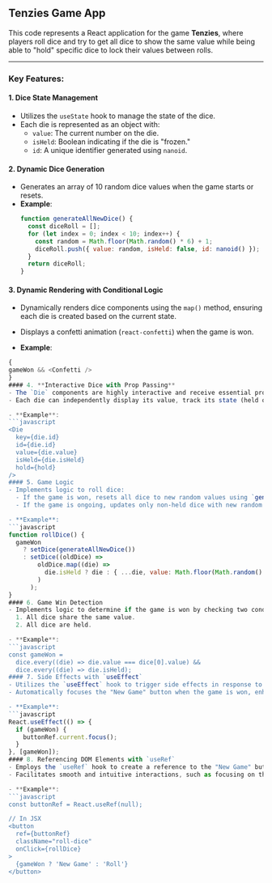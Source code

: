 ## Tenzies Game App

This code represents a React application for the game **Tenzies**, where players roll dice and try to get all dice to show the same value while being able to "hold" specific dice to lock their values between rolls.

---

### Key Features:

#### 1. **Dice State Management**
- Utilizes the `useState` hook to manage the state of the dice.
- Each die is represented as an object with:
  - `value`: The current number on the die.
  - `isHeld`: Boolean indicating if the die is "frozen."
  - `id`: A unique identifier generated using `nanoid`.

#### 2. **Dynamic Dice Generation**
- Generates an array of 10 random dice values when the game starts or resets.
- **Example**:
  ```javascript
  function generateAllNewDice() {
    const diceRoll = [];
    for (let index = 0; index < 10; index++) {
      const random = Math.floor(Math.random() * 6) + 1;
      diceRoll.push({ value: random, isHeld: false, id: nanoid() });
    }
    return diceRoll;
  }
#### 3. **Dynamic Rendering with Conditional Logic**
- Dynamically renders dice components using the `map()` method, ensuring each die is created based on the current state.
- Displays a confetti animation (`react-confetti`) when the game is won.

- **Example**:
```javascript
{
gameWon && <Confetti />
}
#### 4. **Interactive Dice with Prop Passing**
- The `Die` components are highly interactive and receive essential props, such as `value`, `isHeld`, and `hold`, to handle their functionality dynamically.
- Each die can independently display its value, track its state (held or not), and trigger actions like toggling the hold state.

- **Example**:
```javascript
<Die
  key={die.id}
  id={die.id}
  value={die.value}
  isHeld={die.isHeld}
  hold={hold}
/>
#### 5. Game Logic
- Implements logic to roll dice:
  - If the game is won, resets all dice to new random values using `generateAllNewDice()`.
  - If the game is ongoing, updates only non-held dice with new random values, preserving the state of held dice.

- **Example**:
```javascript
function rollDice() {
  gameWon
    ? setDice(generateAllNewDice())
    : setDice((oldDice) =>
        oldDice.map((die) =>
          die.isHeld ? die : { ...die, value: Math.floor(Math.random() * 6) + 1 }
        )
      );
}
#### 6. Game Win Detection
- Implements logic to determine if the game is won by checking two conditions:
  1. All dice share the same value.
  2. All dice are held.

- **Example**:
```javascript
const gameWon =
  dice.every((die) => die.value === dice[0].value) &&
  dice.every((die) => die.isHeld);
#### 7. Side Effects with `useEffect`
- Utilizes the `useEffect` hook to trigger side effects in response to changes in the `gameWon` state.
- Automatically focuses the "New Game" button when the game is won, enhancing user experience.

- **Example**:
```javascript
React.useEffect(() => {
  if (gameWon) {
    buttonRef.current.focus();
  }
}, [gameWon]);
#### 8. Referencing DOM Elements with `useRef`
- Employs the `useRef` hook to create a reference to the "New Game" button, enabling direct manipulation of the DOM element.
- Facilitates smooth and intuitive interactions, such as focusing on the button when the game is won.

- **Example**:
```javascript
const buttonRef = React.useRef(null);

// In JSX
<button
  ref={buttonRef}
  className="roll-dice"
  onClick={rollDice}
>
  {gameWon ? 'New Game' : 'Roll'}
</button>
